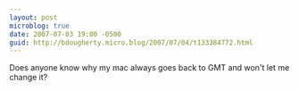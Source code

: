 ```yaml
---
layout: post
microblog: true
date: 2007-07-03 19:00 -0500
guid: http://bdougherty.micro.blog/2007/07/04/t133384772.html
---
```

Does anyone know why my mac always goes back to GMT and won't let me change it?
